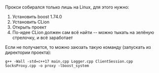 Прокси собирался только лишь на Linux, для этого нужно:
  1) Установить boost 1.74.0
  2) Установить CLion
  3) Открыть проект
  4) По-идее CLion должен сам всё найти -- можно тыкать на зелёную стрелочку, и всё заработает

Если не получается, то можно заюзать такую команду (запускать из директории проекта):

```
g++ -Wall -std=c++17 main.cpp Logger.cpp ClientSession.cpp SocksProxy.cpp -o proxy -lboost_system
```
